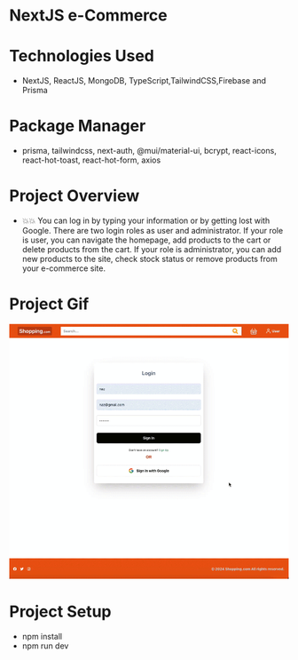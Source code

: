 # NextJS e-Commerce

# Technologies Used

- NextJS, ReactJS, MongoDB, TypeScript,TailwindCSS,Firebase and Prisma

# Package Manager

- prisma, tailwindcss, next-auth, @mui/material-ui, bcrypt, react-icons, react-hot-toast, react-hot-form, axios

# Project Overview

- 💥💥 You can log in by typing your information or by getting lost with Google. There are two login roles as user and administrator. If your role is user, you can navigate the homepage, add products to the cart or delete products from the cart. If your role is administrator, you can add new products to the site, check stock status or remove products from your e-commerce site.

# Project Gif

![](ecommerce.gif)

# Project Setup

- npm install
- npm run dev
